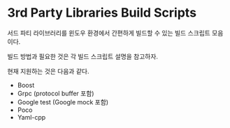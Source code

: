 ﻿
# 3rd Party Libraries Build Scripts

서드 파티 라이브러리를 윈도우 환경에서 간편하게 빌드할 수 있는 빌드 스크립트 모음이다.

빌드 방법과 필요한 것은 각 빌드 스크립트 설명을 참고하자.

현재 지원하는 것은 다음과 같다.

* Boost
* Grpc (protocol buffer 포함)
* Google test (Google mock 포함)
* Poco
* Yaml-cpp
